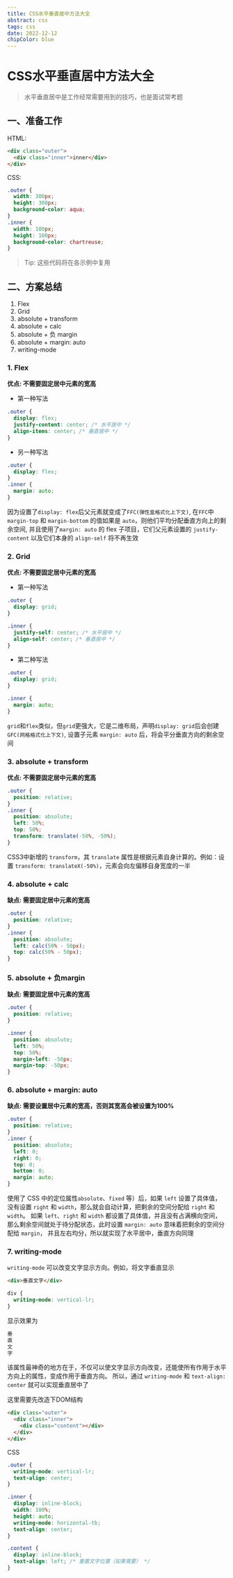 ```yaml
---
title: CSS水平垂直居中方法大全
abstract: css
tags: css
date: 2022-12-12
chipColor: blue
---
```


# CSS水平垂直居中方法大全

> 水平垂直居中是工作经常需要用到的技巧，也是面试常考题

## 一、准备工作

HTML:

```html
<div class="outer">
  <div class="inner">inner</div>
</div>
```

CSS:

```css
.outer {
  width: 300px;
  height: 300px;
  background-color: aqua;
}
.inner {
  width: 100px;
  height: 100px;
  background-color: chartreuse;
}
```

> Tip: 这些代码将在各示例中复用

## 二、方案总结

1. Flex
2. Grid
3. absolute + transform
4. absolute + calc
5. absolute + 负 margin
6. absolute + margin: auto
7. writing-mode

### 1. Flex

**优点: 不需要固定居中元素的宽高**

- 第一种写法

```css
.outer {
  display: flex;
  justify-content: center; /* 水平居中 */
  align-items: center; /* 垂直居中 */
}
```

- 另一种写法

```css
.outer {
  display: flex;
}
.inner {
  margin: auto;
}
```

因为设置了`display: flex`后父元素就变成了`FFC(弹性盒格式化上下文)`, 在`FFC`中`margin-top` 和 `margin-bottom` 的值如果是 `auto`，则他们平均分配垂直方向上的剩余空间,
并且使用了`margin: auto` 的 flex 子项目，它们父元素设置的 `justify-content` 以及它们本身的 `align-self` 将不再生效

### 2. Grid

**优点: 不需要固定居中元素的宽高**

- 第一种写法

```css
.outer {
  display: grid;
}

.inner {
  justify-self: center; /* 水平居中 */
  align-self: center; /* 垂直居中 */
}
```

- 第二种写法

```css
.outer {
  display: grid;
}

.inner {
  margin: auto;
}
```

`grid`和`flex`类似，但`grid`更强大，它是二维布局，声明`display: grid`后会创建`GFC(网格格式化上下文)`, 设置子元素 `margin: auto` 后，将会平分垂直方向的剩余空间

### 3. absolute + transform

**优点: 不需要固定居中元素的宽高**

```css
.outer {
  position: relative;
}
.inner {
  position: absolute;
  left: 50%;
  top: 50%;
  transform: translate(-50%, -50%);
}
```

CSS3中新增的 `transform`，其 `translate` 属性是根据元素自身计算的。例如：设置 `transform: translateX(-50%)`，元素会向左偏移自身宽度的一半

### 4. absolute + calc

**缺点: 需要固定居中元素的宽高**

```css
.outer {
  position: relative;
}
.inner {
  position: absolute;
  left: calc(50% - 50px);
  top: calc(50% - 50px);
}
```

### 5. absolute + 负margin

**缺点: 需要固定居中元素的宽高**

```css
.outer {
  position: relative;
}

.inner {
  position: absolute;
  left: 50%;
  top: 50%;
  margin-left: -50px;
  margin-top: -50px;
}
```

### 6. absolute + margin: auto

**缺点: 需要设置居中元素的宽高，否则其宽高会被设置为100%**

```css
.outer {
  position: relative;
}
.inner {
  position: absolute;
  left: 0;
  right: 0;
  top: 0;
  bottom: 0;
  margin: auto;
}
```

使用了 CSS 中的定位属性`absolute`、`fixed` 等）后，如果 `left` 设置了具体值，没有设置 `right` 和 `width`，那么就会自动计算，把剩余的空间分配给 `right` 和 `width`。
如果 `left`、`right` 和 `width` 都设置了具体值，并且没有占满横向空间，那么剩余空间就处于待分配状态，此时设置 `margin: auto` 意味着把剩余的空间分配给 `margin`，
并且左右均分，所以就实现了水平居中，垂直方向同理

### 7. writing-mode

`writing-mode` 可以改变文字显示方向。例如，将文字垂直显示

```html
<div>垂直文字</div>
```

```css
div {
  writing-mode: vertical-lr;
}
```

显示效果为

```html
垂
直
文
字
```

该属性最神奇的地方在于，不仅可以使文字显示方向改变，还能使所有作用于水平方向上的属性，变成作用于垂直方向。
所以，通过 `writing-mode` 和 `text-align: center` 就可以实现垂直居中了

这里需要先改造下DOM结构

```html
<div class="outer">
  <div class="inner">
    <div class="content"></div>
  </div>
</div>
```

CSS

```css
.outer {
  writing-mode: vertical-lr;
  text-align: center;
}

.inner {
  display: inline-block;
  width: 100%;
  height: auto;
  writing-mode: horizontal-tb;
  text-align: center;
}

.content {
  display: inline-block;
  text-align: left; /* 重置文字位置（如果需要） */
}
```
